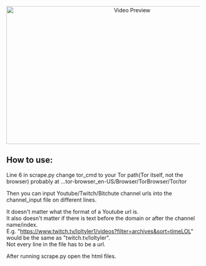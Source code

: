 <p align="center"><img alt="Video Preview" src="./showcase.gif" width="640" height="360"/></p>
             
## How to use:  

Line 6 in scrape.py change tor_cmd to your Tor path(Tor itself, not the browser) probably at ...tor-browser_en-US/Browser/TorBrowser/Tor/tor  
  
Then you can input Youtube/Twitch/Bitchute channel urls into the channel_input file on different lines.  

It doesn't matter what the format of a Youtube url is.  
It also doesn't matter if there is text before the domain or after the channel name/index.  
E.g. "https://www.twitch.tv/loltyler1/videos?filter=archives&sort=timeLOL" would be the same as "twitch.tv/loltyler".  
Not every line in the file has to be a url.  

After running scrape.py open the html files.
